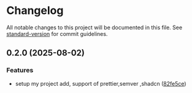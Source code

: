# Changelog

All notable changes to this project will be documented in this file. See [standard-version](https://github.com/conventional-changelog/standard-version) for commit guidelines.

## 0.2.0 (2025-08-02)


### Features

* setup my  project add, support of prettier,semver ,shadcn ([82fe5ce](https://github.com/Akshuu123/portfolio-akshay/commit/82fe5cee648d93a9312fa59cc7f8b2b90ca97212))

